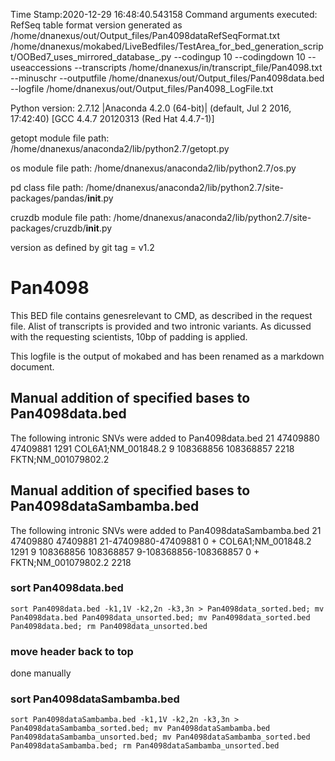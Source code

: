 Time Stamp:2020-12-29 16:48:40.543158
Command arguments executed:
RefSeq table format version generated as /home/dnanexus/out/Output_files/Pan4098dataRefSeqFormat.txt
/home/dnanexus/mokabed/LiveBedfiles/TestArea_for_bed_generation_script/OOBed7_uses_mirrored_database_.py --codingup 10 --codingdown 10 --useaccessions --transcripts /home/dnanexus/in/transcript_file/Pan4098.txt --minuschr --outputfile /home/dnanexus/out/Output_files/Pan4098data.bed --logfile /home/dnanexus/out/Output_files/Pan4098_LogFile.txt 

 Python version: 2.7.12 |Anaconda 4.2.0 (64-bit)| (default, Jul  2 2016, 17:42:40) 
[GCC 4.4.7 20120313 (Red Hat 4.4.7-1)]

 getopt module file path: /home/dnanexus/anaconda2/lib/python2.7/getopt.py

 os module file path: /home/dnanexus/anaconda2/lib/python2.7/os.py

 pd class file path: /home/dnanexus/anaconda2/lib/python2.7/site-packages/pandas/__init__.py

 cruzdb module file path: /home/dnanexus/anaconda2/lib/python2.7/site-packages/cruzdb/__init__.py

version as defined by git tag = v1.2

# Pan4098
This BED file contains genesrelevant to CMD, as described in the request file. Alist of transcripts is provided and two intronic variants.
As dicussed with the requesting scientists, 10bp of padding is applied.

This logfile is the output of mokabed and has been renamed as a markdown document.

## Manual addition of specified bases to Pan4098data.bed
The following intronic SNVs were added to Pan4098data.bed
21	47409880	47409881	1291										COL6A1;NM_001848.2
9	108368856	108368857	2218										FKTN;NM_001079802.2

## Manual addition of specified bases to Pan4098dataSambamba.bed
The following intronic SNVs were added to Pan4098dataSambamba.bed
21	47409880	47409881	21-47409880-47409881	0	+	COL6A1;NM_001848.2	1291
9	108368856	108368857	9-108368856-108368857	0	+	FKTN;NM_001079802.2	2218

### sort Pan4098data.bed
`sort Pan4098data.bed -k1,1V -k2,2n -k3,3n > Pan4098data_sorted.bed; mv Pan4098data.bed Pan4098data_unsorted.bed; mv Pan4098data_sorted.bed Pan4098data.bed; rm Pan4098data_unsorted.bed`

### move header back to top
done manually

### sort Pan4098dataSambamba.bed
`sort Pan4098dataSambamba.bed -k1,1V -k2,2n -k3,3n > Pan4098dataSambamba_sorted.bed; mv Pan4098dataSambamba.bed Pan4098dataSambamba_unsorted.bed; mv Pan4098dataSambamba_sorted.bed Pan4098dataSambamba.bed; rm Pan4098dataSambamba_unsorted.bed`
